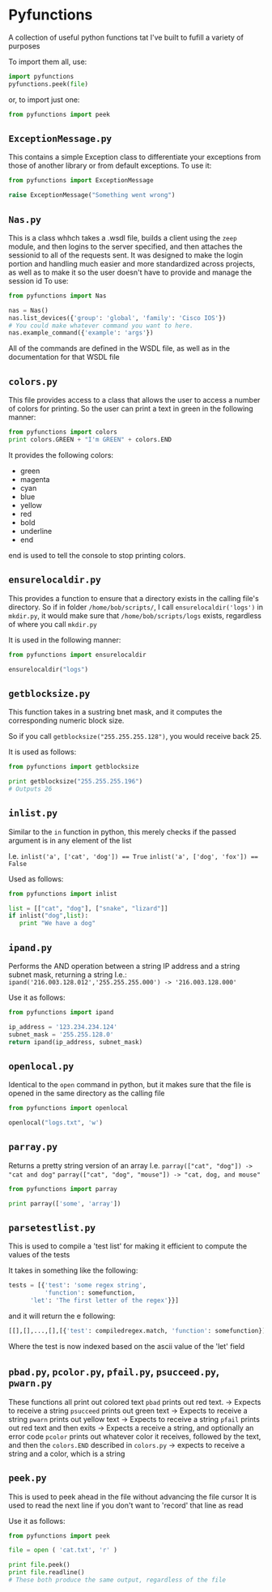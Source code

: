 # Pyfunctions
A collection of useful  python functions tat I've built to fufill a variety of purposes

To import them all, use:
```python
import pyfunctions
pyfunctions.peek(file)
```

or, to import just one:
```python
from pyfunctions import peek
```

## `ExceptionMessage.py`
This contains a simple Exception class to differentiate your exceptions from those of another library or from default exceptions.
To use it:
```python
from pyfunctions import ExceptionMessage

raise ExceptionMessage("Something went wrong")
```

## `Nas.py`
This is a class whhch takes a .wsdl file, builds a client using the `zeep` module, and then logins to the server specified, and then attaches the sessionid to all of the requests sent.
It was designed to make the login portion and handling much easier and more standardized across projects, as well as to make it so the user doesn't have to provide and manage the session id
To use:
```python
from pyfunctions import Nas

nas = Nas()
nas.list_devices({'group': 'global', 'family': 'Cisco IOS'})
# You could make whatever command you want to here.
nas.example_command({'example': 'args'})
```

All of the commands are defined in the  WSDL file, as well as in the documentation for that WSDL file

## `colors.py`
This file provides access to a class that allows the user to access a number of colors for printing.
So the user can print a text in green in the following manner:
```python
from pyfunctions import colors
print colors.GREEN + "I'm GREEN" + colors.END
```

It provides the following colors:
* green
* magenta
* cyan
* blue
* yellow
* red
* bold
* underline
* end

end is used to tell the console to stop printing colors.

## `ensurelocaldir.py`
This provides a function to ensure that a directory exists in the calling file's directory.
So if in folder `/home/bob/scripts/`, I call `ensurelocaldir('logs')` in `mkdir.py`, it would make sure that `/home/bob/scripts/logs` exists, regardless of where you call `mkdir.py`

It is used in the following manner:
```python
from pyfunctions import ensurelocaldir

ensurelocaldir("logs")
```

## `getblocksize.py`
This function takes in a sustring bnet mask, and it computes the corresponding numeric block size.

So if you call `getblocksize("255.255.255.128")`, you would receive back 25.

It is used as follows:
```python
from pyfunctions import getblocksize

print getblocksize("255.255.255.196")
# Outputs 26
```

## `inlist.py`
Similar to the `in` function in python, this merely checks if the passed argument is in any element of the list

I.e.
`inlist('a', ['cat', 'dog']) == True`
`inlist('a', ['dog', 'fox']) == False`

Used as follows:
```python
from pyfunctions import inlist

list = [["cat", "dog"], ["snake", "lizard"]]
if inlist("dog",list):
   print "We have a dog"
```

## `ipand.py`
Performs the AND operation between a string IP address and a string subnet mask, returning a string
I.e.:
`ipand('216.003.128.012','255.255.255.000') -> '216.003.128.000'`

Use it as follows:
```python
from pyfunctions import ipand

ip_address = '123.234.234.124'
subnet_mask = '255.255.128.0'
return ipand(ip_address, subnet_mask)
```

## `openlocal.py`
Identical to the `open` command in python, but it makes sure that the file is opened in the same directory as the calling file

```python
from pyfunctions import openlocal

openlocal("logs.txt", 'w')
```

## `parray.py`
Returns a pretty string version of an array
I.e.
`parray(["cat", "dog"]) -> "cat and dog"` 
`parray(["cat", "dog", "mouse"]) -> "cat, dog, and mouse"`

```python
from pyfunctions import parray

print parray(['some', 'array'])
```

## `parsetestlist.py`
This is used to compile a 'test list' for making it efficient to compute the values of the tests

It takes in something like the following:
```python
tests = [{'test': 'some regex string',
          'function': somefunction,
	  'let': 'The first letter of the regex'}}]
```

and it will return the e following:
```python
[[],[],...,[],[{'test': compiledregex.match, 'function': somefunction}],[],...,[]]
```
Where the test is now indexed based on the ascii value of the 'let' field

## `pbad.py`, `pcolor.py`, `pfail.py`, `psucceed.py`, `pwarn.py`
These functions all print out colored text
`pbad` prints out red text. -> Expects to receive a string
`psucceed` prints out green text -> Expects to receive a string
`pwarn` prints out yellow text -> Expects to receive a string
`pfail` prints out red text and then exits -> Expects a receive a string, and optionally an error code
`pcolor` prints out whatever color it receives, followed by the text, and then the `colors.END` described in `colors.py` -> expects to receive a string and a color, which is a string

## `peek.py`
This is used to peek ahead in the file without advancing the file cursor
It is used to read the next line if you don't want to 'record' that line as read

Use it as follows:
```python
from pyfunctions import peek

file = open ( 'cat.txt', 'r' )

print file.peek()
print file.readline()
# These both produce the same output, regardless of the file
```
